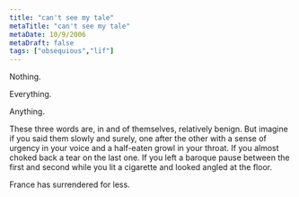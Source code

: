 ```yaml
---
title: "can't see my tale"
metaTitle: "can't see my tale"
metaDate: 10/9/2006
metaDraft: false
tags: ["obsequious","lïf"]
---
```


Nothing.

Everything.

Anything.

These three words are, in and of themselves, relatively benign. But imagine if you said them slowly and surely, one after the other with a sense of urgency in your voice and a half-eaten growl in your throat. If you almost choked back a tear on the last one. If you left a baroque pause between the first and second while you lit a cigarette and looked angled at the floor.

France has surrendered for less.
